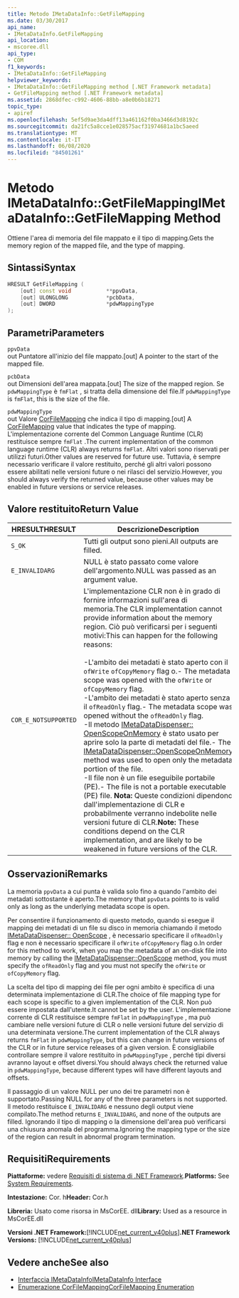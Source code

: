 ```yaml
---
title: Metodo IMetaDataInfo::GetFileMapping
ms.date: 03/30/2017
api_name:
- IMetaDataInfo.GetFileMapping
api_location:
- mscoree.dll
api_type:
- COM
f1_keywords:
- IMetaDataInfo::GetFileMapping
helpviewer_keywords:
- IMetaDataInfo::GetFileMapping method [.NET Framework metadata]
- GetFileMapping method [.NET Framework metadata]
ms.assetid: 2868dfec-c992-4606-88bb-a8e0b6b18271
topic_type:
- apiref
ms.openlocfilehash: 5ef5d9ae3da4dff13a461162f0ba3466d3d8192c
ms.sourcegitcommit: da21fc5a8cce1e028575acf31974681a1bc5aeed
ms.translationtype: MT
ms.contentlocale: it-IT
ms.lasthandoff: 06/08/2020
ms.locfileid: "84501261"
---
```

# <a name="imetadatainfogetfilemapping-method"></a><span data-ttu-id="dda08-102">Metodo IMetaDataInfo::GetFileMapping</span><span class="sxs-lookup"><span data-stu-id="dda08-102">IMetaDataInfo::GetFileMapping Method</span></span>
<span data-ttu-id="dda08-103">Ottiene l'area di memoria del file mappato e il tipo di mapping.</span><span class="sxs-lookup"><span data-stu-id="dda08-103">Gets the memory region of the mapped file, and the type of mapping.</span></span>  
  
## <a name="syntax"></a><span data-ttu-id="dda08-104">Sintassi</span><span class="sxs-lookup"><span data-stu-id="dda08-104">Syntax</span></span>  
  
```cpp  
HRESULT GetFileMapping (  
    [out] const void           **ppvData,
    [out] ULONGLONG            *pcbData,
    [out] DWORD                *pdwMappingType  
);  
```  
  
## <a name="parameters"></a><span data-ttu-id="dda08-105">Parametri</span><span class="sxs-lookup"><span data-stu-id="dda08-105">Parameters</span></span>  
 `ppvData`  
 <span data-ttu-id="dda08-106">out Puntatore all'inizio del file mappato.</span><span class="sxs-lookup"><span data-stu-id="dda08-106">[out] A pointer to the start of the mapped file.</span></span>  
  
 `pcbData`  
 <span data-ttu-id="dda08-107">out Dimensioni dell'area mappata.</span><span class="sxs-lookup"><span data-stu-id="dda08-107">[out] The size of the mapped region.</span></span> <span data-ttu-id="dda08-108">Se `pdwMappingType` è `fmFlat` , si tratta della dimensione del file.</span><span class="sxs-lookup"><span data-stu-id="dda08-108">If `pdwMappingType` is `fmFlat`, this is the size of the file.</span></span>  
  
 `pdwMappingType`  
 <span data-ttu-id="dda08-109">out Valore [CorFileMapping](corfilemapping-enumeration.md) che indica il tipo di mapping.</span><span class="sxs-lookup"><span data-stu-id="dda08-109">[out] A [CorFileMapping](corfilemapping-enumeration.md) value that indicates the type of mapping.</span></span> <span data-ttu-id="dda08-110">L'implementazione corrente del Common Language Runtime (CLR) restituisce sempre `fmFlat` .</span><span class="sxs-lookup"><span data-stu-id="dda08-110">The current implementation of the common language runtime (CLR) always returns `fmFlat`.</span></span> <span data-ttu-id="dda08-111">Altri valori sono riservati per utilizzi futuri.</span><span class="sxs-lookup"><span data-stu-id="dda08-111">Other values are reserved for future use.</span></span> <span data-ttu-id="dda08-112">Tuttavia, è sempre necessario verificare il valore restituito, perché gli altri valori possono essere abilitati nelle versioni future o nei rilasci del servizio.</span><span class="sxs-lookup"><span data-stu-id="dda08-112">However, you should always verify the returned value, because other values may be enabled in future versions or service releases.</span></span>  
  
## <a name="return-value"></a><span data-ttu-id="dda08-113">Valore restituito</span><span class="sxs-lookup"><span data-stu-id="dda08-113">Return Value</span></span>  
  
|<span data-ttu-id="dda08-114">HRESULT</span><span class="sxs-lookup"><span data-stu-id="dda08-114">HRESULT</span></span>|<span data-ttu-id="dda08-115">Descrizione</span><span class="sxs-lookup"><span data-stu-id="dda08-115">Description</span></span>|  
|-------------|-----------------|  
|`S_OK`|<span data-ttu-id="dda08-116">Tutti gli output sono pieni.</span><span class="sxs-lookup"><span data-stu-id="dda08-116">All outputs are filled.</span></span>|  
|`E_INVALIDARG`|<span data-ttu-id="dda08-117">NULL è stato passato come valore dell'argomento.</span><span class="sxs-lookup"><span data-stu-id="dda08-117">NULL was passed as an argument value.</span></span>|  
|`COR_E_NOTSUPPORTED`|<span data-ttu-id="dda08-118">L'implementazione CLR non è in grado di fornire informazioni sull'area di memoria.</span><span class="sxs-lookup"><span data-stu-id="dda08-118">The CLR implementation cannot provide information about the memory region.</span></span> <span data-ttu-id="dda08-119">Ciò può verificarsi per i seguenti motivi:</span><span class="sxs-lookup"><span data-stu-id="dda08-119">This can happen for the following reasons:</span></span><br /><br /> <span data-ttu-id="dda08-120">-L'ambito dei metadati è stato aperto con il `ofWrite` `ofCopyMemory` flag o.</span><span class="sxs-lookup"><span data-stu-id="dda08-120">-   The metadata scope was opened with the `ofWrite` or `ofCopyMemory` flag.</span></span><br /><span data-ttu-id="dda08-121">-L'ambito dei metadati è stato aperto senza il `ofReadOnly` flag.</span><span class="sxs-lookup"><span data-stu-id="dda08-121">-   The metadata scope was opened without the `ofReadOnly` flag.</span></span><br /><span data-ttu-id="dda08-122">-Il metodo [IMetaDataDispenser:: OpenScopeOnMemory](imetadatadispenser-openscopeonmemory-method.md) è stato usato per aprire solo la parte di metadati del file.</span><span class="sxs-lookup"><span data-stu-id="dda08-122">-   The [IMetaDataDispenser::OpenScopeOnMemory](imetadatadispenser-openscopeonmemory-method.md) method was used to open only the metadata portion of the file.</span></span><br /><span data-ttu-id="dda08-123">-Il file non è un file eseguibile portabile (PE).</span><span class="sxs-lookup"><span data-stu-id="dda08-123">-   The file is not a portable executable (PE) file.</span></span> <span data-ttu-id="dda08-124">**Nota:**  Queste condizioni dipendono dall'implementazione di CLR e probabilmente verranno indebolite nelle versioni future di CLR.</span><span class="sxs-lookup"><span data-stu-id="dda08-124">**Note:**  These conditions depend on the CLR implementation, and are likely to be weakened in future versions of the CLR.</span></span>|  
  
## <a name="remarks"></a><span data-ttu-id="dda08-125">Osservazioni</span><span class="sxs-lookup"><span data-stu-id="dda08-125">Remarks</span></span>  
 <span data-ttu-id="dda08-126">La memoria `ppvData` a cui punta è valida solo fino a quando l'ambito dei metadati sottostante è aperto.</span><span class="sxs-lookup"><span data-stu-id="dda08-126">The memory that `ppvData` points to is valid only as long as the underlying metadata scope is open.</span></span>  
  
 <span data-ttu-id="dda08-127">Per consentire il funzionamento di questo metodo, quando si esegue il mapping dei metadati di un file su disco in memoria chiamando il metodo [IMetaDataDispenser:: OpenScope](imetadatadispenser-openscope-method.md) , è necessario specificare il `ofReadOnly` flag e non è necessario specificare il `ofWrite` `ofCopyMemory` flag o.</span><span class="sxs-lookup"><span data-stu-id="dda08-127">In order for this method to work, when you map the metadata of an on-disk file into memory by calling the [IMetaDataDispenser::OpenScope](imetadatadispenser-openscope-method.md) method, you must specify the `ofReadOnly` flag and you must not specify the `ofWrite` or `ofCopyMemory` flag.</span></span>  
  
 <span data-ttu-id="dda08-128">La scelta del tipo di mapping dei file per ogni ambito è specifica di una determinata implementazione di CLR.</span><span class="sxs-lookup"><span data-stu-id="dda08-128">The choice of file mapping type for each scope is specific to a given implementation of the CLR.</span></span> <span data-ttu-id="dda08-129">Non può essere impostata dall'utente.</span><span class="sxs-lookup"><span data-stu-id="dda08-129">It cannot be set by the user.</span></span> <span data-ttu-id="dda08-130">L'implementazione corrente di CLR restituisce sempre `fmFlat` in `pdwMappingType` , ma può cambiare nelle versioni future di CLR o nelle versioni future del servizio di una determinata versione.</span><span class="sxs-lookup"><span data-stu-id="dda08-130">The current implementation of the CLR always returns `fmFlat` in `pdwMappingType`, but this can change in future versions of the CLR or in future service releases of a given version.</span></span> <span data-ttu-id="dda08-131">È consigliabile controllare sempre il valore restituito in `pdwMappingType` , perché tipi diversi avranno layout e offset diversi.</span><span class="sxs-lookup"><span data-stu-id="dda08-131">You should always check the returned value in `pdwMappingType`, because different types will have different layouts and offsets.</span></span>  
  
 <span data-ttu-id="dda08-132">Il passaggio di un valore NULL per uno dei tre parametri non è supportato.</span><span class="sxs-lookup"><span data-stu-id="dda08-132">Passing NULL for any of the three parameters is not supported.</span></span> <span data-ttu-id="dda08-133">Il metodo restituisce `E_INVALIDARG` e nessuno degli output viene compilato.</span><span class="sxs-lookup"><span data-stu-id="dda08-133">The method returns `E_INVALIDARG`, and none of the outputs are filled.</span></span> <span data-ttu-id="dda08-134">Ignorando il tipo di mapping o la dimensione dell'area può verificarsi una chiusura anomala del programma.</span><span class="sxs-lookup"><span data-stu-id="dda08-134">Ignoring the mapping type or the size of the region can result in abnormal program termination.</span></span>  
  
## <a name="requirements"></a><span data-ttu-id="dda08-135">Requisiti</span><span class="sxs-lookup"><span data-stu-id="dda08-135">Requirements</span></span>  
 <span data-ttu-id="dda08-136">**Piattaforme:** vedere [Requisiti di sistema di .NET Framework](../../get-started/system-requirements.md).</span><span class="sxs-lookup"><span data-stu-id="dda08-136">**Platforms:** See [System Requirements](../../get-started/system-requirements.md).</span></span>  
  
 <span data-ttu-id="dda08-137">**Intestazione:** Cor. h</span><span class="sxs-lookup"><span data-stu-id="dda08-137">**Header:** Cor.h</span></span>  
  
 <span data-ttu-id="dda08-138">**Libreria:** Usato come risorsa in MsCorEE. dll</span><span class="sxs-lookup"><span data-stu-id="dda08-138">**Library:** Used as a resource in MsCorEE.dll</span></span>  
  
 <span data-ttu-id="dda08-139">**Versioni .NET Framework:**[!INCLUDE[net_current_v40plus](../../../../includes/net-current-v40plus-md.md)]</span><span class="sxs-lookup"><span data-stu-id="dda08-139">**.NET Framework Versions:** [!INCLUDE[net_current_v40plus](../../../../includes/net-current-v40plus-md.md)]</span></span>  
  
## <a name="see-also"></a><span data-ttu-id="dda08-140">Vedere anche</span><span class="sxs-lookup"><span data-stu-id="dda08-140">See also</span></span>

- [<span data-ttu-id="dda08-141">Interfaccia IMetaDataInfo</span><span class="sxs-lookup"><span data-stu-id="dda08-141">IMetaDataInfo Interface</span></span>](imetadatainfo-interface.md)
- [<span data-ttu-id="dda08-142">Enumerazione CorFileMapping</span><span class="sxs-lookup"><span data-stu-id="dda08-142">CorFileMapping Enumeration</span></span>](corfilemapping-enumeration.md)
